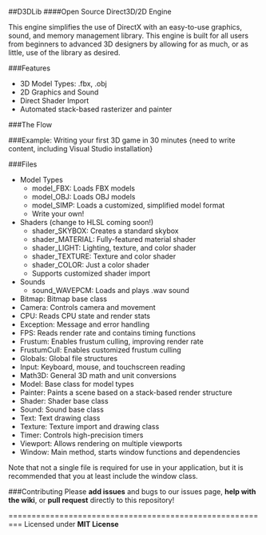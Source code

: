 ##D3DLib
####Open Source Direct3D/2D Engine

This engine simplifies the use of DirectX with an easy-to-use graphics, sound, and memory management library.  This engine is built for all users from beginners to advanced 3D designers by allowing for as much, or as little, use of the library as desired.

###Features
- 3D Model Types: .fbx, .obj
- 2D Graphics and Sound
- Direct Shader Import
- Automated stack-based rasterizer and painter

###The Flow


###Example: Writing your first 3D game in 30 minutes
{need to write content, including Visual Studio installation}


###Files
- Model Types
  - model_FBX: Loads FBX models
  - model_OBJ: Loads OBJ models
  - model_SIMP: Loads a customized, simplified model format
  - Write your own!
- Shaders (change to HLSL coming soon!)
  - shader_SKYBOX: Creates a standard skybox
  - shader_MATERIAL: Fully-featured material shader
  - shader_LIGHT: Lighting, texture, and color shader
  - shader_TEXTURE: Texture and color shader
  - shader_COLOR: Just a color shader
  - Supports customized shader import
- Sounds
  - sound_WAVEPCM: Loads and plays .wav sound
- Bitmap: Bitmap base class
- Camera: Controls camera and movement
- CPU: Reads CPU state and render stats
- Exception: Message and error handling
- FPS: Reads render rate and contains timing functions
- Frustum: Enables frustum culling, improving render rate
- FrustumCull: Enables customized frustum culling
- Globals: Global file structures
- Input: Keyboard, mouse, and touchscreen reading
- Math3D: General 3D math and unit conversions
- Model: Base class for model types
- Painter: Paints a scene based on a stack-based render structure
- Shader: Shader base class
- Sound: Sound base class
- Text: Text drawing class
- Texture: Texture import and drawing class
- Timer: Controls high-precision timers
- Viewport: Allows rendering on multiple viewports
- Window: Main method, starts window functions and dependencies

Note that not a single file is required for use in your application, but it is recommended that you at least include the window class.

###Contributing
Please **add issues** and bugs to our issues page, **help with the wiki**, or **pull request** directly to this repository!


=========================================================
Licensed under **MIT License**
